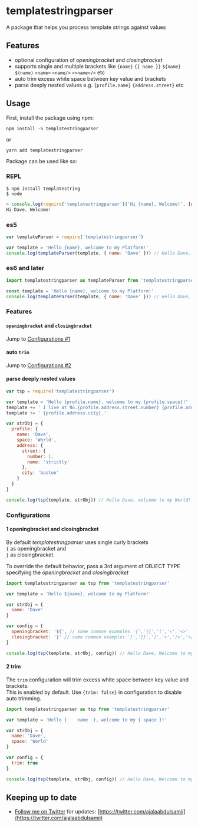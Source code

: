 # templatestringparser
A package that helps you process template strings against values

## Features
- optional configuration of *openingbracket* and *closingbracket*
- supports single and multiple brackets like `{name}` `{{ name }}` `${name}` `$(name)` `<name>` `<name/>` `<>name</>` etc
- auto trim excess white space between key value and brackets
- parse deeply nested values e.g. `{profile.name}` `{address.street}` etc

## Usage
First, install the package using npm:
```
npm install -S templatestringparser
```
or
```
yarn add templatestringparser
```

Package can be used like so:

### REPL
```shell
$ npm install templatestring
$ node
```
```javascript
> console.log(require('templatestringparser')('Hi {name}, Welcome!', {name: 'Dave'}));
Hi Dave, Welcome!
```

### es5
```javascript
var templateParser = require('templatestringparser')

var template = 'Hello {name}, welcome to my Platform!'
console.log(templateParser(template, { name: 'Dave' })) // Hello Dave, Welcome to my Platform!
```

### es6 and later
```javascript
import templatestringparser as templateParser from 'templatestringparser'

const template = 'Hello {name}, welcome to my Platform!'
console.log(templateParser(template, { name: 'Dave' })) // Hello Dave, Welcome to my Platform!
```

### Features
#### `openingbracket` and `closingbracket`
Jump to [Configurations #1](/#1-openingbracket-and-closingbracket)

#### auto `trim`
Jump to [Configurations #2](/#2-trim)

#### parse deeply nested values
```javascript
var tsp = require('templatestringparser')

var template = 'Hello {profile.name}, welcome to my {profile.space}!'
template += ' I live at No.{profile.address.street.number} {profile.address.street.name},'
template += ' {profile.address.city}.'

var strObj = {
  profile: {
    name: 'Dave',
    space: 'World',
    address: {
      street: {
        number: 1,
        name: 'strictly'
      },
      city: 'boston'
    }
  }
}

console.log(tsp(template, strObj)) // Hello Dave, welcome to my World! I live at No.1 strictly, boston.
```

### Configurations

#### 1 openingbracket and closingbracket

By default *templatestringparser* uses single curly brackets<br />
`{` as openingbracket and<br />
`}` as closingbracket.

To override the default behavior, pass a 3rd argument of OBJECT TYPE specifying the *openingbracket* and *closingbracket*

```javascript
import templatestringparser as tsp from 'templatestringparser'

var template = 'Hello ${name}, welcome to my Platform!'

var strObj = {
  name: 'Dave'
}

var config = {
  openingbracket: '${', // some common examples '{','{{','(','<','<>'
  closingbracket: '}' // some common examples '}','}}',')','>','/>','</>'
}

console.log(tsp(template, strObj, config)) // Hello Dave, Welcome to my Platform!
```

#### 2 trim

The `trim` configuration will trim excess white space between key value and brackets.<br />
This is enabled by default. Use `{trim: false}` in configuration to disable auto trimming.

```javascript
import templatestringparser as tsp from 'templatestringparser'

var template = 'Hello {    name  }, welcome to my { space }!'

var strObj = {
  name: 'Dave',
  space: 'World'
}

var config = {
  trim: true
}

console.log(tsp(template, strObj, config)) // Hello Dave, Welcome to my World!
```

Keeping up to date
------------------
- [Follow me on Twitter](https://twitter.com/ajalaabdulsamii) for updates: [https://twitter.com/ajalaabdulsamii](https://twitter.com/ajalaabdulsamii)
